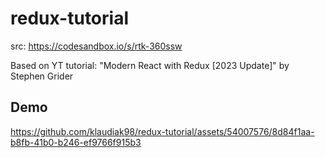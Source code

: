 # redux-tutorial

src: https://codesandbox.io/s/rtk-360ssw

Based on YT tutorial: "Modern React with Redux [2023 Update]" by Stephen Grider


## Demo

https://github.com/klaudiak98/redux-tutorial/assets/54007576/8d84f1aa-b8fb-41b0-b246-ef9766f915b3


